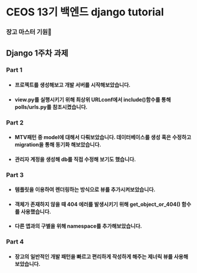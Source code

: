 # CEOS 13기 백엔드 django tutorial
### 장고 마스터 기원🙏
## Django 1주차 과제
### Part 1
+ #### 프로젝트를 생성해보고 개발 서버를 시작해보았습니다.
+ #### view.py를 실행시키기 위해 최상위 URLconf에서 include()함수를 통해 polls/urls.py를 참조시켰습니다.
### Part 2
+ #### MTV패턴 중 model에 대해서 다뤄보았습니다. 데이터베이스를 생성 혹은 수정하고 migration을  통해 동기화 해보았습니다.
+ #### 관리자 계정을 생성해 db를 직접 수정해 보기도 했습니다.
### Part 3
+ #### 템플릿을 이용하여 렌더링하는 방식으로 뷰를 추가시켜보았습니다.
+ #### 객체가 존재하지 않을 때 404 에러를 발생시키기 위해 get_object_or_404() 함수를 사용했습니다.
+ #### 다른 앱과의 구별을 위해 namespace를 추가해보았습니다.
### Part 4
+ #### 장고의 일반적인 개발 패턴을 빠르고 편리하게 작성하게 해주는 제너릭 뷰를 사용해보았습니다.